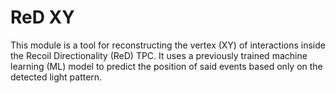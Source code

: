 # ReD XY
This module is a tool for reconstructing the vertex (XY) of interactions inside the Recoil Directionality (ReD) TPC. It uses a previously trained machine learning (ML) model to predict the position of said events based only on the detected light pattern.
